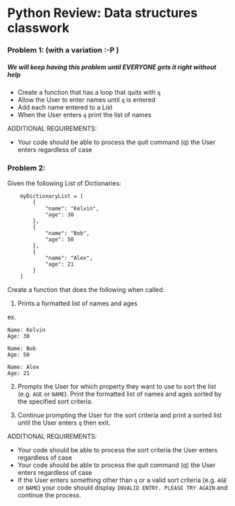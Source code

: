 # Python Review: Data structures classwork 


### Problem 1: (with a variation :-P )
##### We will keep having this problem until EVERYONE gets it right without help 
* Create a function that has a loop that quits with ```q```
* Allow the User to enter names until ```q``` is entered
* Add each name entered to a List
* When the User enters ```q``` print the list of names

ADDITIONAL REQUIREMENTS:
* Your code should be able to process the quit command (q) the User enters regardless of case

### Problem 2:
Given the following List of Dictionaries:
```
    myDictionaryList = [
        {
            "name": "Kelvin",
            "age": 30
        },
        {
            "name": "Bob",
            "age": 50
        },
        {
            "name": "Alex",
            "age": 21
        }
    ]
```

Create a function that does the following when called:

1. Prints a formatted list of names and ages

ex. 
```
Name: Kelvin
Age: 30

Name: Bob
Age: 50

Name: Alex
Age: 21
```

2. Prompts the User for which property they want to use to sort the list (e.g. ```AGE``` or ```NAME```). Print the formatted list of names and ages sorted by the specified sort criteria.

3. Continue prompting the User for the sort criteria and print a sorted list until the User enters ```q``` then exit.

ADDITIONAL REQUIREMENTS:
* Your code should be able to process the sort criteria the User enters regardless of case
* Your code should be able to process the quit command (q) the User enters regardless of case
* If the User enters something other than ```q``` or a valid sort criteria (e.g. ```AGE``` or ```NAME```) your code should display ```INVALID ENTRY. PLEASE TRY AGAIN``` and continue the process.


